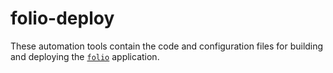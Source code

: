 # folio-deploy
These automation tools contain the code and configuration files for building and
deploying the [`folio`](https://github.com/systemcarl/folio) application.
